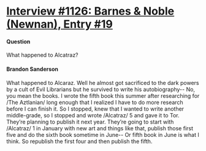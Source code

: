 # [Interview #1126: Barnes & Noble (Newnan), Entry #19](https://www.theoryland.com/intvmain.php?i=1126#19)

#### Question

What happened to Alcatraz?

#### Brandon Sanderson

What happened to Alcaraz. Well he almost got sacrificed to the dark powers by a cult of Evil Librarians but he survived to write his autobiography-- No, you mean the books. I wrote the fifth book this summer after researching for /The Aztlanian/ long enough that I realized I have to do more research before I can finish it. So I stopped, knew that I wanted to write another middle-grade, so I stopped and wrote /Alcatraz/ 5 and gave it to Tor. They’re planning to publish it next year. They’re going to start with /Alcatraz/ 1 in January with new art and things like that, publish those first five and do the sixth book sometime in June-- Or fifth book in June is what I think. So republish the first four and then publish the fifth.

